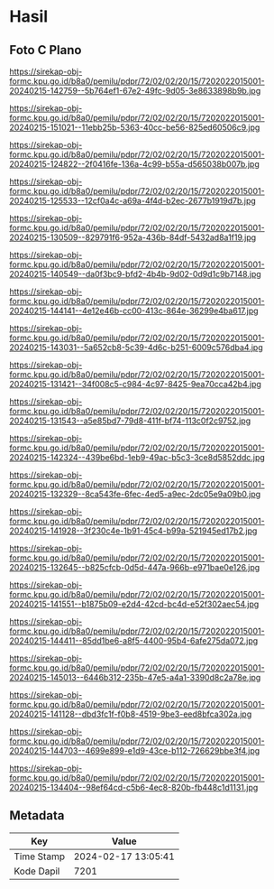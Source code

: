 # Hasil

## Foto C Plano

https://sirekap-obj-formc.kpu.go.id/b8a0/pemilu/pdpr/72/02/02/20/15/7202022015001-20240215-142759--5b764ef1-67e2-49fc-9d05-3e8633898b9b.jpg

https://sirekap-obj-formc.kpu.go.id/b8a0/pemilu/pdpr/72/02/02/20/15/7202022015001-20240215-151021--11ebb25b-5363-40cc-be56-825ed60506c9.jpg

https://sirekap-obj-formc.kpu.go.id/b8a0/pemilu/pdpr/72/02/02/20/15/7202022015001-20240215-124822--2f0416fe-136a-4c99-b55a-d565038b007b.jpg

https://sirekap-obj-formc.kpu.go.id/b8a0/pemilu/pdpr/72/02/02/20/15/7202022015001-20240215-125533--12cf0a4c-a69a-4f4d-b2ec-2677b1919d7b.jpg

https://sirekap-obj-formc.kpu.go.id/b8a0/pemilu/pdpr/72/02/02/20/15/7202022015001-20240215-130509--829791f6-952a-436b-84df-5432ad8a1f19.jpg

https://sirekap-obj-formc.kpu.go.id/b8a0/pemilu/pdpr/72/02/02/20/15/7202022015001-20240215-140549--da0f3bc9-bfd2-4b4b-9d02-0d9d1c9b7148.jpg

https://sirekap-obj-formc.kpu.go.id/b8a0/pemilu/pdpr/72/02/02/20/15/7202022015001-20240215-144141--4e12e46b-cc00-413c-864e-36299e4ba617.jpg

https://sirekap-obj-formc.kpu.go.id/b8a0/pemilu/pdpr/72/02/02/20/15/7202022015001-20240215-143031--5a652cb8-5c39-4d6c-b251-6009c576dba4.jpg

https://sirekap-obj-formc.kpu.go.id/b8a0/pemilu/pdpr/72/02/02/20/15/7202022015001-20240215-131421--34f008c5-c984-4c97-8425-9ea70cca42b4.jpg

https://sirekap-obj-formc.kpu.go.id/b8a0/pemilu/pdpr/72/02/02/20/15/7202022015001-20240215-131543--a5e85bd7-79d8-411f-bf74-113c0f2c9752.jpg

https://sirekap-obj-formc.kpu.go.id/b8a0/pemilu/pdpr/72/02/02/20/15/7202022015001-20240215-142324--439be6bd-1eb9-49ac-b5c3-3ce8d5852ddc.jpg

https://sirekap-obj-formc.kpu.go.id/b8a0/pemilu/pdpr/72/02/02/20/15/7202022015001-20240215-132329--8ca543fe-6fec-4ed5-a9ec-2dc05e9a09b0.jpg

https://sirekap-obj-formc.kpu.go.id/b8a0/pemilu/pdpr/72/02/02/20/15/7202022015001-20240215-141928--3f230c4e-1b91-45c4-b99a-521945ed17b2.jpg

https://sirekap-obj-formc.kpu.go.id/b8a0/pemilu/pdpr/72/02/02/20/15/7202022015001-20240215-132645--b825cfcb-0d5d-447a-966b-e971bae0e126.jpg

https://sirekap-obj-formc.kpu.go.id/b8a0/pemilu/pdpr/72/02/02/20/15/7202022015001-20240215-141551--b1875b09-e2d4-42cd-bc4d-e52f302aec54.jpg

https://sirekap-obj-formc.kpu.go.id/b8a0/pemilu/pdpr/72/02/02/20/15/7202022015001-20240215-144411--85dd1be6-a8f5-4400-95b4-6afe275da072.jpg

https://sirekap-obj-formc.kpu.go.id/b8a0/pemilu/pdpr/72/02/02/20/15/7202022015001-20240215-145013--6446b312-235b-47e5-a4a1-3390d8c2a78e.jpg

https://sirekap-obj-formc.kpu.go.id/b8a0/pemilu/pdpr/72/02/02/20/15/7202022015001-20240215-141128--dbd3fc1f-f0b8-4519-9be3-eed8bfca302a.jpg

https://sirekap-obj-formc.kpu.go.id/b8a0/pemilu/pdpr/72/02/02/20/15/7202022015001-20240215-144703--4699e899-e1d9-43ce-b112-726629bbe3f4.jpg

https://sirekap-obj-formc.kpu.go.id/b8a0/pemilu/pdpr/72/02/02/20/15/7202022015001-20240215-134404--98ef64cd-c5b6-4ec8-820b-fb448c1d1131.jpg


## Metadata

| Key        | Value               |
| ---------- | ------------------- |
| Time Stamp | 2024-02-17 13:05:41 |
| Kode Dapil | 7201                |



